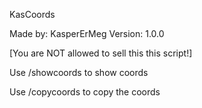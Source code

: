 KasCoords

Made by: KasperErMeg
Version: 1.0.0




[You are NOT allowed to sell this this script!]


Use /showcoords to show coords

Use /copycoords to copy the coords

